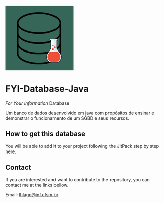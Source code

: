 ![logo](./icone.png)
# FYI-Database-Java
_For Your Information_ Database

Um banco de dados desenvolvido em java com propósitos de ensinar e demonstrar o funcionamento de um SGBD e seus recursos.


## How to get this database

You will be able to add it to your project following the JitPack step by step [here](https://jitpack.io/#crazynds/FyiDatabase-Java).


## Contact

If you are interested and want to contribute to the repository, you can contact me at the links bellow.

Email: lhlago@inf.ufsm.br
